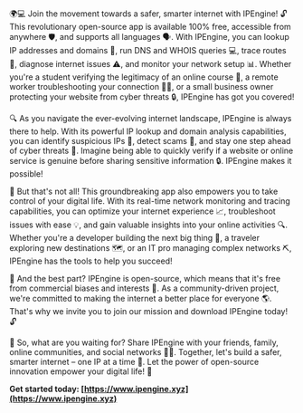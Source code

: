 🌍💻 Join the movement towards a safer, smarter internet with IPEngine! 🔓 This revolutionary open-source app is available 100% free, accessible from anywhere 🛡️, and supports all languages 🗣️. With IPEngine, you can lookup IP addresses and domains 👀, run DNS and WHOIS queries 💻, trace routes 📍, diagnose internet issues ⚠️, and monitor your network setup 📊. Whether you're a student verifying the legitimacy of an online course 🔧, a remote worker troubleshooting your connection 🏃‍♀️, or a small business owner protecting your website from cyber threats 🔒, IPEngine has got you covered!

🔍 As you navigate the ever-evolving internet landscape, IPEngine is always there to help. With its powerful IP lookup and domain analysis capabilities, you can identify suspicious IPs 👻, detect scams 🚨, and stay one step ahead of cyber threats 💪. Imagine being able to quickly verify if a website or online service is genuine before sharing sensitive information 🔒. IPEngine makes it possible!

🌟 But that's not all! This groundbreaking app also empowers you to take control of your digital life. With its real-time network monitoring and tracing capabilities, you can optimize your internet experience 📈, troubleshoot issues with ease 💡, and gain valuable insights into your online activities 🔍. Whether you're a developer building the next big thing 🚀, a traveler exploring new destinations 🗺️, or an IT pro managing complex networks ⛏️, IPEngine has the tools to help you succeed!

💪 And the best part? IPEngine is open-source, which means that it's free from commercial biases and interests 💸. As a community-driven project, we're committed to making the internet a better place for everyone 🌎. That's why we invite you to join our mission and download IPEngine today! 🔓

🔁 So, what are you waiting for? Share IPEngine with your friends, family, online communities, and social networks 📱👥. Together, let's build a safer, smarter internet – one IP at a time 💪. Let the power of open-source innovation empower your digital life! 🔋

**Get started today: [https://www.ipengine.xyz](https://www.ipengine.xyz)**